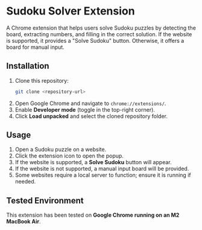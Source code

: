 # Sudoku Solver Extension

A Chrome extension that helps users solve Sudoku puzzles by detecting the board, extracting numbers, and filling in the correct solution. If the website is supported, it provides a "Solve Sudoku" button. Otherwise, it offers a board for manual input.

## Installation

1. Clone this repository:
   ```sh
   git clone <repository-url>
   ```
2. Open Google Chrome and navigate to `chrome://extensions/`.
3. Enable **Developer mode** (toggle in the top-right corner).
4. Click **Load unpacked** and select the cloned repository folder.

## Usage

1. Open a Sudoku puzzle on a website.
2. Click the extension icon to open the popup.
3. If the website is supported, a **Solve Sudoku** button will appear.
4. If the website is not supported, a manual input board will be provided. 
5. Some websites require a local server to function; ensure it is running if needed.

## Tested Environment

This extension has been tested on **Google Chrome running on an M2 MacBook Air**.






